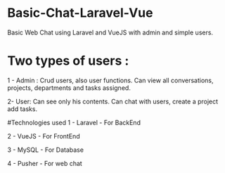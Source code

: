 # Basic-Chat-Laravel-Vue
Basic Web Chat using Laravel and VueJS with admin and simple users.

# Two types of users : 

1 - Admin : Crud users, also user functions. Can view all conversations, projects, departments and tasks assigned.

2- User: Can see only his contents. Can chat with users, create a project add tasks.

#Technologies used
1 - Laravel - For BackEnd

2 - VueJS - For FrontEnd

3 - MySQL - For Database

4 - Pusher - For web chat

